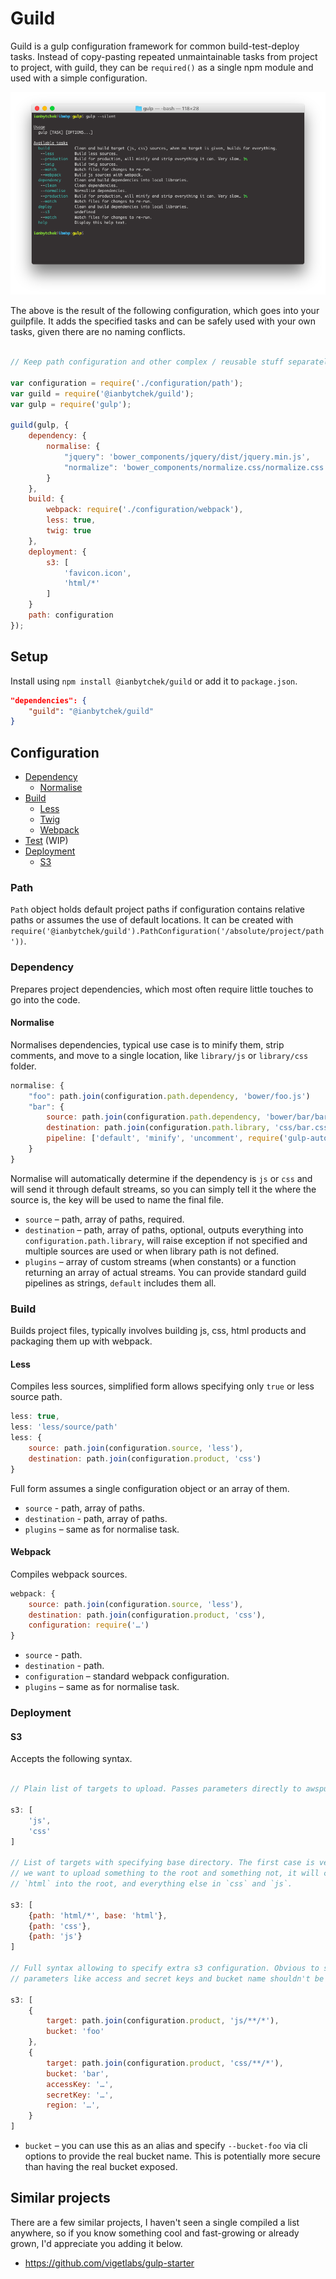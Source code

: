 # Guild

Guild is a gulp configuration framework for common build-test-deploy tasks. Instead of copy-pasting repeated unmaintainable tasks from project to project, with guild, they can be `required()` as a single npm module and used with a simple configuration.

<div align="center"><img src="./documentation/asset/screenshot.png"></div>

The above is the result of the following configuration, which goes into your guilpfile. It adds the specified tasks and can be safely used with your own tasks, given there are no naming conflicts.

```js

// Keep path configuration and other complex / reusable stuff separately.

var configuration = require('./configuration/path');
var guild = require('@ianbytchek/guild');
var gulp = require('gulp');

guild(gulp, {
    dependency: {
        normalise: {
            "jquery": 'bower_components/jquery/dist/jquery.min.js',
            "normalize": 'bower_components/normalize.css/normalize.css'
        }
    },
    build: {
        webpack: require('./configuration/webpack'),
        less: true,
        twig: true
    },
    deployment: {
        s3: [
            'favicon.icon',
            'html/*'
        ]
    }
    path: configuration
});
```

## Setup

Install using `npm install @ianbytchek/guild` or add it to `package.json`.

```json
"dependencies": {
    "guild": "@ianbytchek/guild"
}
```

## Configuration

- [Dependency](#dependency)
    - [Normalise](#normalise)
- [Build](#build)
    - [Less](#less)
    - [Twig](#twig)
    - [Webpack](#webpack)
- [Test](#) (WIP)
- [Deployment](#deployment)
    - [S3](#s3)

### Path

`Path` object holds default project paths if configuration contains relative paths or assumes the use of default locations. It can be created with `require('@ianbytchek/guild').PathConfiguration('/absolute/project/path'))`.

### Dependency

Prepares project dependencies, which most often require little touches to go into the code.

#### Normalise

Normalises dependencies, typical use case is to minify them, strip comments, and move to a single location, like `library/js` or `library/css` folder.

```js
normalise: {
    "foo": path.join(configuration.path.dependency, 'bower/foo.js')
    "bar": {
        source: path.join(configuration.path.dependency, 'bower/bar/bar.css'),
        destination: path.join(configuration.path.library, 'css/bar.css'),
        pipeline: ['default', 'minify', 'uncomment', require('gulp-autoprefixer')]
    }
}
```

Normalise will automatically determine if the dependency is `js` or `css` and will send it through default streams, so you can simply tell it the where the source is, the key will be used to name the final file.

- `source` – path, array of paths, required.
- `destination` – path, array of paths, optional, outputs everything into `configuration.path.library`, will raise exception if not specified and multiple sources are used or when library path is not defined.
- `plugins` – array of custom streams (when constants) or a function returning an array of actual streams. You can provide standard guild pipelines as strings, `default` includes them all.

### Build

Builds project files, typically involves building js, css, html products and packaging them up with webpack.

#### Less

Compiles less sources, simplified form allows specifying only `true` or less source path.

```js
less: true,
less: 'less/source/path'
less: {
    source: path.join(configuration.source, 'less'),
    destination: path.join(configuration.product, 'css')
}
```

Full form assumes a single configuration object or an array of them.

- `source` - path, array of paths.
- `destination` - path, array of paths.
- `plugins` – same as for normalise task.

#### Webpack

Compiles webpack sources.

```js
webpack: {
    source: path.join(configuration.source, 'less'),
    destination: path.join(configuration.product, 'css'),
    configuration: require('…')
}
```

- `source` - path.
- `destination` - path.
- `configuration` – standard webpack configuration.
- `plugins` – same as for normalise task.

### Deployment

#### S3

Accepts the following syntax.

```js

// Plain list of targets to upload. Passes parameters directly to awspublish.

s3: [
    'js',
    'css'
]

// List of targets with specifying base directory. The first case is very typical when
// we want to upload something to the root and something not, it will copy contents of
// `html` into the root, and everything else in `css` and `js`.

s3: [
    {path: 'html/*', base: 'html'},
    {path: 'css'},
    {path: 'js'}
]

// Full syntax allowing to specify extra s3 configuration. Obvious to state that sensitive
// parameters like access and secret keys and bucket name shouldn't be stored in open.

s3: [
    {
        target: path.join(configuration.product, 'js/**/*'),
        bucket: 'foo'
    },
    {
        target: path.join(configuration.product, 'css/**/*'),
        bucket: 'bar',
        accessKey: '…',
        secretKey: '…',
        region: '…',
    }
]
```

- `bucket` – you can use this as an alias and specify `--bucket-foo` via cli options to provide the real bucket name. This is potentially more secure than having the real bucket exposed.

## Similar projects

There are a few similar projects, I haven't seen a single compiled a list anywhere, so if you know something cool and fast-growing or already grown, I'd appreciate you adding it below.

- https://github.com/vigetlabs/gulp-starter

